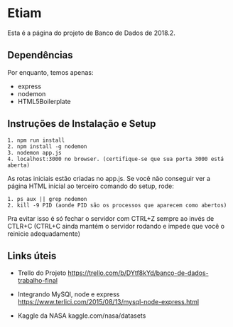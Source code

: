 # Etiam
Esta é a página do projeto de Banco de Dados de 2018.2.

## Dependências
Por enquanto, temos apenas: 
* express
* nodemon
* HTML5Boilerplate
## Instruções de Instalação e Setup
```
1. npm run install
2. npm install -g nodemon
3. nodemon app.js
4. localhost:3000 no browser. (certifique-se que sua porta 3000 está aberta)

```
As rotas iniciais estão criadas no app.js. Se você não conseguir ver a página HTML inicial ao terceiro comando do setup, rode:
```
1. ps aux || grep nodemon
2. kill -9 PID (aonde PID são os processos que aparecem como abertos)
```

Pra evitar isso é só fechar o servidor com CTRL+Z sempre ao invés de CTLR+C (CTRL+C ainda mantém o servidor rodando e impede que você o reinicie adequadamente)



## Links úteis 

* Trello do Projeto
https://trello.com/b/DYtf8kYd/banco-de-dados-trabalho-final

* Integrando MySQl, node e express
https://www.terlici.com/2015/08/13/mysql-node-express.html

* Kaggle da NASA
kaggle.com/nasa/datasets

